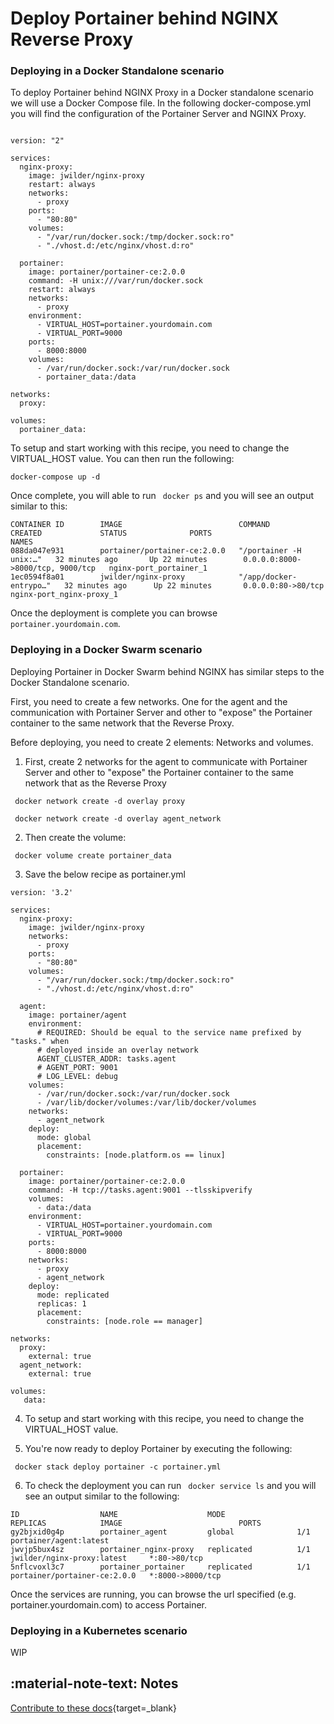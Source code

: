 # Deploy Portainer behind NGINX Reverse Proxy

### Deploying in a Docker Standalone scenario

To deploy Portainer behind NGINX Proxy in a Docker standalone scenario we will use a Docker Compose file. In the following docker-compose.yml you will find the configuration of the Portainer Server and NGINX Proxy.

<pre><code>
version: "2"

services:
  nginx-proxy:
    image: jwilder/nginx-proxy
    restart: always
    networks:
      - proxy
    ports:
      - "80:80"
    volumes:
      - "/var/run/docker.sock:/tmp/docker.sock:ro"
      - "./vhost.d:/etc/nginx/vhost.d:ro"

  portainer:
    image: portainer/portainer-ce:2.0.0
    command: -H unix:///var/run/docker.sock
    restart: always
    networks:
      - proxy
    environment:
      - VIRTUAL_HOST=portainer.yourdomain.com
      - VIRTUAL_PORT=9000
    ports:
      - 8000:8000
    volumes:
      - /var/run/docker.sock:/var/run/docker.sock
      - portainer_data:/data

networks:
  proxy:

volumes:
  portainer_data:
</code></pre>

To setup and start working with this recipe, you need to change the VIRTUAL_HOST value. You can then run the following:

<pre><code>docker-compose up -d</code></pre>

Once complete, you will able to run <code> docker ps</code> and you will see an output similar to this:

<pre><code>CONTAINER ID        IMAGE                          COMMAND                  CREATED             STATUS              PORTS                              NAMES
088da047e931        portainer/portainer-ce:2.0.0   "/portainer -H unix:…"   32 minutes ago       Up 22 minutes        0.0.0.0:8000->8000/tcp, 9000/tcp   nginx-port_portainer_1
1ec0594f8a01        jwilder/nginx-proxy            "/app/docker-entrypo…"   32 minutes ago      Up 22 minutes       0.0.0.0:80->80/tcp                 nginx-port_nginx-proxy_1</code></pre>

Once the deployment is complete you can browse <code>portainer.yourdomain.com</code>.

### Deploying in a Docker Swarm scenario

Deploying Portainer in Docker Swarm behind NGINX has similar steps to the Docker Standalone scenario.

First, you need to create a few networks. One for the agent and the communication with Portainer Server and other to "expose" the Portainer container to the same network that the Reverse Proxy.

Before deploying, you need to create 2 elements: Networks and volumes.

1. First, create 2 networks for the agent to communicate with Portainer Server and other to "expose" the Portainer container to the same network that as the Reverse Proxy

<pre><code> docker network create -d overlay proxy</code></pre>

<pre><code> docker network create -d overlay agent_network</code></pre>

2. Then create the volume:

<pre><code> docker volume create portainer_data</code></pre>

3. Save the below recipe as portainer.yml

<pre><code>version: '3.2'

services:
  nginx-proxy:
    image: jwilder/nginx-proxy
    networks:
      - proxy
    ports:
      - "80:80"
    volumes:
      - "/var/run/docker.sock:/tmp/docker.sock:ro"
      - "./vhost.d:/etc/nginx/vhost.d:ro"

  agent:
    image: portainer/agent
    environment:
      # REQUIRED: Should be equal to the service name prefixed by "tasks." when
      # deployed inside an overlay network
      AGENT_CLUSTER_ADDR: tasks.agent
      # AGENT_PORT: 9001
      # LOG_LEVEL: debug
    volumes:
      - /var/run/docker.sock:/var/run/docker.sock
      - /var/lib/docker/volumes:/var/lib/docker/volumes
    networks:
      - agent_network
    deploy:
      mode: global
      placement:
        constraints: [node.platform.os == linux]

  portainer:
    image: portainer/portainer-ce:2.0.0
    command: -H tcp://tasks.agent:9001 --tlsskipverify
    volumes:
      - data:/data
    environment:
      - VIRTUAL_HOST=portainer.yourdomain.com
      - VIRTUAL_PORT=9000
    ports:
      - 8000:8000
    networks:
      - proxy
      - agent_network
    deploy:
      mode: replicated
      replicas: 1
      placement:
        constraints: [node.role == manager]

networks:
  proxy:
    external: true
  agent_network:
    external: true

volumes:
   data:
</code></pre>

4. To setup and start working with this recipe, you need to change the VIRTUAL_HOST value.

5. You're now ready to deploy Portainer by executing the following:

<pre><code> docker stack deploy portainer -c portainer.yml</code></pre>

6. To check the deployment you can run <code> docker service ls</code> and you will see an output similar to the following:

<pre><code>ID                  NAME                    MODE                REPLICAS            IMAGE                          PORTS
gy2bjxid0g4p        portainer_agent         global              1/1                 portainer/agent:latest
jwvjp5bux4sz        portainer_nginx-proxy   replicated          1/1                 jwilder/nginx-proxy:latest     *:80->80/tcp
5nflcvoxl3c7        portainer_portainer     replicated          1/1                 portainer/portainer-ce:2.0.0   *:8000->8000/tcp</code></pre>

Once the services are running, you can browse the url specified (e.g. portainer.yourdomain.com) to access Portainer.

### Deploying in a Kubernetes scenario

WIP

## :material-note-text: Notes

[Contribute to these docs](https://github.com/portainer/portainer-docs/blob/master/contributing.md){target=\_blank}
